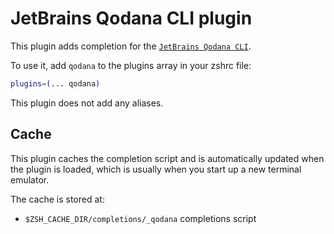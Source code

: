 # JetBrains Qodana CLI plugin

This plugin adds completion for the
[`JetBrains Qodana CLI`](HTTPS://GitHub.Com/JetBrains/qodana-cli).

To use it, add `qodana` to the plugins array in your zshrc file:

```zsh
plugins=(... qodana)
```

This plugin does not add any aliases.

## Cache

This plugin caches the completion script and is automatically updated when the
plugin is loaded, which is usually when you start up a new terminal emulator.

The cache is stored at:

-   `$ZSH_CACHE_DIR/completions/_qodana` completions script
